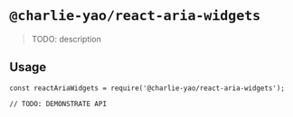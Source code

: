 # `@charlie-yao/react-aria-widgets`

> TODO: description

## Usage

```
const reactAriaWidgets = require('@charlie-yao/react-aria-widgets');

// TODO: DEMONSTRATE API
```
